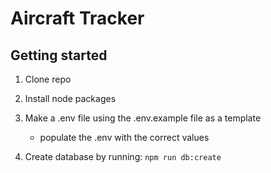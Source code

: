 # Aircraft Tracker

## Getting started

1. Clone repo
2. Install node packages
3. Make a .env file using the .env.example file as a template

   - populate the .env with the correct values

4. Create database by running: `npm run db:create`
